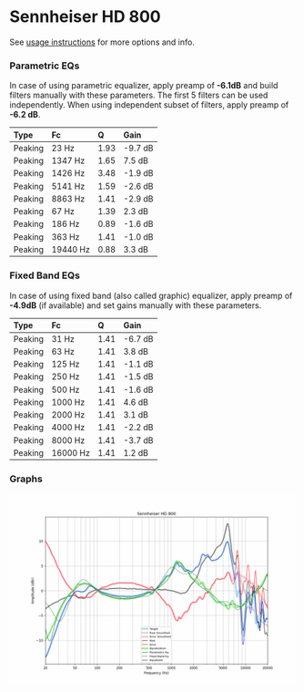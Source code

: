# Sennheiser HD 800
See [usage instructions](https://github.com/jaakkopasanen/AutoEq#usage) for more options and info.

### Parametric EQs
In case of using parametric equalizer, apply preamp of **-6.1dB** and build filters manually
with these parameters. The first 5 filters can be used independently.
When using independent subset of filters, apply preamp of **-6.2 dB**.

| Type    | Fc       |    Q | Gain    |
|:--------|:---------|:-----|:--------|
| Peaking | 23 Hz    | 1.93 | -9.7 dB |
| Peaking | 1347 Hz  | 1.65 | 7.5 dB  |
| Peaking | 1426 Hz  | 3.48 | -1.9 dB |
| Peaking | 5141 Hz  | 1.59 | -2.6 dB |
| Peaking | 8863 Hz  | 1.41 | -2.9 dB |
| Peaking | 67 Hz    | 1.39 | 2.3 dB  |
| Peaking | 186 Hz   | 0.89 | -1.6 dB |
| Peaking | 363 Hz   | 1.41 | -1.0 dB |
| Peaking | 19440 Hz | 0.88 | 3.3 dB  |

### Fixed Band EQs
In case of using fixed band (also called graphic) equalizer, apply preamp of **-4.9dB**
(if available) and set gains manually with these parameters.

| Type    | Fc       |    Q | Gain    |
|:--------|:---------|:-----|:--------|
| Peaking | 31 Hz    | 1.41 | -6.7 dB |
| Peaking | 63 Hz    | 1.41 | 3.8 dB  |
| Peaking | 125 Hz   | 1.41 | -1.1 dB |
| Peaking | 250 Hz   | 1.41 | -1.5 dB |
| Peaking | 500 Hz   | 1.41 | -1.6 dB |
| Peaking | 1000 Hz  | 1.41 | 4.6 dB  |
| Peaking | 2000 Hz  | 1.41 | 3.1 dB  |
| Peaking | 4000 Hz  | 1.41 | -2.2 dB |
| Peaking | 8000 Hz  | 1.41 | -3.7 dB |
| Peaking | 16000 Hz | 1.41 | 1.2 dB  |

### Graphs
![](./Sennheiser%20HD%20800.png)